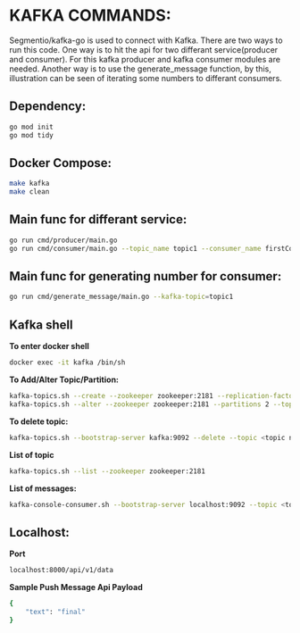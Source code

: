 # KAFKA COMMANDS:

Segmentio/kafka-go is used to connect with Kafka.
There are two ways to run this code. 
One way is to hit the api for two differant service(producer and consumer). For this kafka producer and kafka consumer modules are needed.
Another way is to use the generate_message function, by this, illustration can be seen of iterating some numbers to differant consumers.

## Dependency:
```bash
go mod init
go mod tidy
```

## Docker Compose:
```bash
make kafka
make clean
```

## Main func for differant service:
```bash
go run cmd/producer/main.go
go run cmd/consumer/main.go --topic_name topic1 --consumer_name firstConsumer --group_name g1
```

## Main func for generating number for consumer:
```bash
go run cmd/generate_message/main.go --kafka-topic=topic1
```

## Kafka shell
**To enter docker shell**
```bash
docker exec -it kafka /bin/sh
```

**To Add/Alter Topic/Partition:**
```bash
kafka-topics.sh --create --zookeeper zookeeper:2181 --replication-factor 1 --partitions 1 --topic <topic name>
kafka-topics.sh --alter --zookeeper zookeeper:2181 --partitions 2 --topic <topic name>
```

**To delete topic:**
```bash
kafka-topics.sh --bootstrap-server kafka:9092 --delete --topic <topic name>
```

**List of topic**
```bash
kafka-topics.sh --list --zookeeper zookeeper:2181
```

**List of messages:**
```bash
kafka-console-consumer.sh --bootstrap-server localhost:9092 --topic <topic name> --from-beginning
```

## Localhost:
**Port**
```bash
localhost:8000/api/v1/data
```

**Sample Push Message Api Payload**
```bash
{
    "text": "final"
}
```

